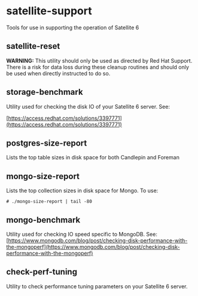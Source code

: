 # satellite-support
Tools for use in supporting the operation of Satellite 6

## satellite-reset

**WARNING:** This utility should only be used as directed by Red Hat Support.
There is a risk for data loss during these cleanup routines and should only be
used when directly instructed to do so.

## storage-benchmark

Utility used for checking the disk IO of your Satellite 6 server. See:

[https://access.redhat.com/solutions/3397771](https://access.redhat.com/solutions/3397771)

## postgres-size-report

Lists the top table sizes in disk space for both Candlepin and Foreman

## mongo-size-report

Lists the top collection sizes in disk space for Mongo. To use:
```
# ./mongo-size-report | tail -80
```

## mongo-benchmark

Utility used for checking IO speed specific to MongoDB. See:
[https://www.mongodb.com/blog/post/checking-disk-performance-with-the-mongoperf](https://www.mongodb.com/blog/post/checking-disk-performance-with-the-mongoperf)

## check-perf-tuning
Utility to check performance tuning parameters on your Satellite 6 server.

